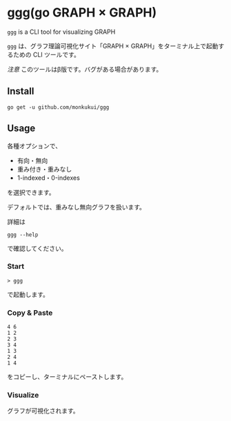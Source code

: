 # ggg(go GRAPH × GRAPH)
`ggg` is a CLI tool for visualizing GRAPH

`ggg` は、グラフ理論可視化サイト「GRAPH × GRAPH」をターミナル上で起動するための CLI ツールです。

*注意*
このツールはβ版です。バグがある場合があります。

## Install
```
go get -u github.com/monkukui/ggg
```

## Usage

各種オプションで、
- 有向・無向
- 重み付き・重みなし
- 1-indexed・0-indexes

を選択できます。

デフォルトでは、重みなし無向グラフを扱います。

詳細は
```
ggg --help
```
で確認してください。

### Start
```
> ggg
```
で起動します。

### Copy & Paste
```
4 6
1 2
2 3
3 4
1 3
2 4
1 4
```
をコピーし、ターミナルにペーストします。

### Visualize
グラフが可視化されます。


